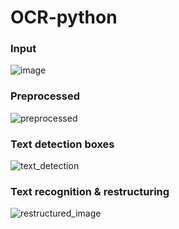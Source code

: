 # OCR-python

### Input
![image](https://user-images.githubusercontent.com/43440295/148295480-a0e02830-72b2-4934-afe5-f147e4913269.png)

### Preprocessed
![preprocessed](https://user-images.githubusercontent.com/43440295/148295494-537879ae-4d9a-4d03-8194-fcc63600552c.png)

### Text detection boxes
![text_detection](https://user-images.githubusercontent.com/43440295/148295516-a5f46292-38c2-488a-b8ee-fbaa442c2284.png)

### Text recognition & restructuring
![restructured_image](https://user-images.githubusercontent.com/43440295/149414498-1cfafa17-08b2-4944-b9c6-0578891cb1f0.png)
